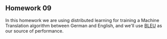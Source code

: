 ## Homework 09

In this homework we are using distributed learning for training a Machine Translation algorithm between German and English, and we'll use [BLEU](https://en.wikipedia.org/wiki/BLEU) as our source of performance. 
